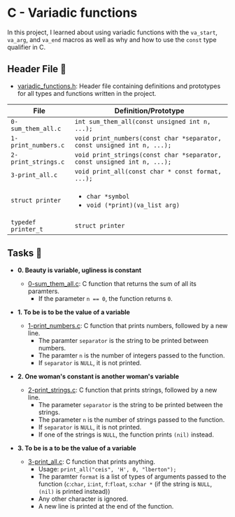 # C - Variadic functions

In this project, I learned about using variadic functions with the `va_start`,
`va_arg`, and `va_end` macros as well as why and how to use the `const` type qualifier in C.

## Header File :file_folder:

* [variadic_functions.h](./variadic_functions.h): Header file containing definitions and
prototypes for all types and functions written in the project.

| File                     | Definition/Prototype                                                    |
| ------------------------ | ----------------------------------------------------------------------- |
| `0-sum_them_all.c`       | `int sum_them_all(const unsigned int n, ...);`                          |
| `1-print_numbers.c`      | `void print_numbers(const char *separator, const unsigned int n, ...);` |
| `2-print_strings.c`      | `void print_strings(const char *separator, const unsigned int n, ...);` |
| `3-print_all.c`          | `void print_all(const char * const format, ...);`                       |
| `struct printer`         | <ul><li>`char *symbol`</li><li>`void (*print)(va_list arg)`</li></ul>   |
| `typedef printer_t`      | `struct printer`                                                        |

## Tasks :page_with_curl:

* **0. Beauty is variable, ugliness is constant**
  * [0-sum_them_all.c](./0-sum_them_all.c): C function that returns the sum of
  all its paramters.
    * If the parameter `n == 0`, the function returns `0`.

* **1. To be is to be the value of a variable**
  * [1-print_numbers.c](./1-print_numbers.c): C function that prints numbers,
  followed by a new line.
    * The paramter `separator` is the string to be printed between numbers.
    * The paramter `n` is the number of integers passed to the function.
    * If `separator` is `NULL`, it is not printed.

* **2. One woman's constant is another woman's variable**
  * [2-print_strings.c](./2-print_strings.c): C function that prints strings,
  followed by a new line.
    * The parameter `separator` is the string to be printed between the strings.
    * The parameter `n` is the number of strings passed to the function.
    * If `separator` is `NULL`, it is not printed.
    * If one of the strings is `NULL`, the function prints `(nil)` instead.

* **3. To be is a to be the value of a variable**
  * [3-print_all.c](./3-print_all.c): C function that prints anything.
    * Usage: `print_all("ceis", 'H', 0, "lberton");`
    * The paramter `format` is a list of types of arguments passed to the function
    (`c`:`char`, `i`:`int`, `f`:`float`, `s`:`char *` (if the string is
    `NULL`, `(nil)` is printed instead))
    * Any other character is ignored.
    * A new line is printed at the end of the function.

